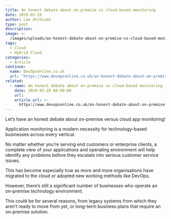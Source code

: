 ```yaml
---
title: An honest debate about on-premise vs cloud-based monitoring
date: 2019-03-29
author: Lee Atchison
type: post
description: 
image: >-
  /images/uploads/an-honest-debate-about-on-premise-vs-cloud-based-monitoring/romello-williams-384006-unsplash.jpg
tags:
  - Cloud
  - Hybrid Cloud
categories:
  - Article
continue:
  name: DevOpsOnline.co.uk
  url: "https://www.devopsonline.co.uk/an-honest-debate-about-on-premise-vs-cloud-based-monitoring/"
related:
  - name: An honest debate about on-premise vs cloud-based monitoring
    date: 2019-03-29 00:00:00
    url:
    article_url: >-
      https://www.devopsonline.co.uk/an-honest-debate-about-on-premise-vs-cloud-based-monitoring/
---
```


Let’s have an honest debate about on-premise versus cloud app monitoring!

Application monitoring is a modern necessity for technology-based businesses across every vertical.

No matter whether you’re serving end customers or enterprise clients, a complete view of your applications and operating environment will help identify any problems before they escalate into serious customer service issues.

This has become especially true as more and more organisations have migrated to the cloud or adopted new working methods like DevOps.

However, there’s still a significant number of businesses who operate an on-premise technology environment.

This could be for several reasons, from legacy systems from which they aren’t ready to move from yet, or long-term business plans that require an on-premise solution.
